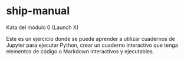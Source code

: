 # ship-manual
Kata del módulo 0 (Launch X)

Este es un ejercicio donde se puede aprender a utilizar cuadernos de Jupyter para ejecutar Python,
crear un cuaderno interactivo que tenga elementos de código o Markdown interactivos y ejecutables.
